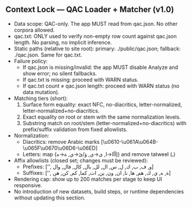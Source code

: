 ## Context Lock — QAC Loader + Matcher (v1.0)

- Data scope: QAC-only. The app MUST read from qac.json. No other corpora allowed.
- qac.txt: ONLY used to verify non-empty row count against qac.json length. No parsing, no implicit inference.
- Static paths (relative to site root): primary: ./public/qac.json; fallback: ./qac.json. Same for qac.txt.
- Failure policy:
  - If qac.json is missing/invalid: the app MUST disable Analyze and show error; no silent fallbacks.
  - If qac.txt is missing: proceed with WARN status.
  - If qac.txt count ≠ qac.json length: proceed with WARN status (no data mutation).
- Matching tiers (short):
  1) Surface form equality: exact NFC, no-diacritics, letter-normalized, letter-normalized+no-diacritics.
  2) Exact equality on root or stem with the same normalization levels.
  3) Substring match on root/stem (letter-normalized+no-diacritics) with prefix/suffix validation from fixed allowlists.
- Normalization:
  - Diacritics: remove Arabic marks [\u0610-\u061A\u064B-\u065F\u0670\u06D6-\u06ED]
  - Letters: map {إأآا→ا, ى→ي, ؤ/ئ→ي, ة→ه} and remove tatweel (ـ)
- Affix allowlists (closed set; changes must be reviewed):
  - Prefixes: ['', و, ف, ب, ك, ل, س, ال, لل, بال, كال, فال, وال]
  - Suffixes: ['', ة, ه, ي, ك, هم, ها, نا, ان, ون, ين, ات, كما, كم, كن, هن]
- Rendering cap: show up to 200 matches per stage to keep UI responsive.
- No introduction of new datasets, build steps, or runtime dependencies without updating this section.
